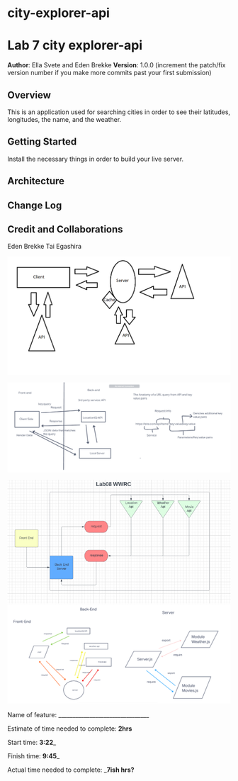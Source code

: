 # city-explorer-api

# Lab 7 city explorer-api

**Author**: Ella Svete and Eden Brekke
**Version**: 1.0.0 (increment the patch/fix version number if you make more commits past your first submission)

## Overview

This is an application used for searching cities in order to see their latitudes, longitudes, the name, and the weather.

## Getting Started

Install the necessary things in order to build your live server. 

## Architecture
<!-- Provide a detailed description of the application design. What technologies (languages, libraries, etc) you're using, and any other relevant design information. -->

## Change Log
<!-- Use this area to document the iterative changes made to your application as each feature is successfully implemented. Use time stamps. Here's an example:

01-01-2001 4:59pm - Application now has a fully-functional express server, with a GET route for the location resource. -->

## Credit and Collaborations

Eden Brekke Tai Egashira

![Ella and Ryan](/whiteboard.png)

![Ella and Eden WRRC](/22March2022_WRRC_withElla.png)

![Ella Michelle and Anthony](/wwrc.png)
![Roger and Ella](/roger&ella.png)

Name of feature: ________________________________

Estimate of time needed to complete: __2hrs__

Start time: __3:22___

Finish time: __9:45___

Actual time needed to complete: ___7ish hrs?__